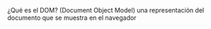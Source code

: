 ¿Qué es el DOM?  (Document Object Model)
una representación del documento que se muestra en el navegador